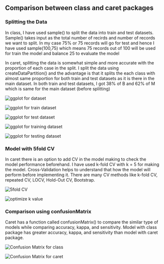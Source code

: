 ## Comparison between class and caret packages

### Splitting the Data
In class, I have used sample() to split the data into train and test datasets. Sample() takes input as the total number of recirds and number of records we want to split. In my case 75% or 75 records will go for test and hence I have used sample(100,75) which means 75 records out of 100 will be used for train the model and balance 25 to evaluate the model

In caret, splitting the data is somewhat simple and more accurate with the proportion of each case in the split. I split the data using createDataPartition() and the advantage is that it splits the each class with almost same proportion for both train and test datasets as it is there in the main dataset. In both train and test datasets, I got 38% of B and 62% of M which is same for the main dataset (before splitting)

![ggplot for dataset](https://github.com/rohitraturi/Supervised-Machine-Learning/tree/master/Assignments/Assignment3/Model-Comparison/ggplot%20for%20dataset.PNG)

![ggplot for train dataset](https://github.com/rohitraturi/Supervised-Machine-Learning/tree/master/Assignments/Assignment3/Model-Comparison/ggplot%20for%20train%20dataset.PNG)

![ggplot for test dataset](https://github.com/rohitraturi/Supervised-Machine-Learning/tree/master/Assignments/Assignment3/Model-Comparison/ggplot%20for%20test%20dataset.PNG)

![ggplot for training dataset](https://github.com/rohitraturi/Supervised-Machine-Learning/tree/master/Assignments/Assignment3/Model-Comparison/ggplot%20for%20training%20dataset.PNG)

![ggplot for testing dataset](https://github.com/rohitraturi/Supervised-Machine-Learning/tree/master/Assignments/Assignment3/Model-Comparison/ggplot%20for%20testing%20dataset.PNG)

### Model with 5fold CV
In caret there is an option to add CV in the model making to check the model performance beforehand. I have used k-fold CV with k = 5 for making the model. Cross-Validation helps to understand that how the model will perform before implementing it. There are many CV methods like k-fold CV, repeated CV, LOCV, Hold-Out CV, Bootstrap.

![5fold CV](https://github.com/rohitraturi/Supervised-Machine-Learning/tree/master/Assignments/Assignment3/Model-Comparison/5fold%20CV.PNG)

![optimize k value](https://github.com/rohitraturi/Supervised-Machine-Learning/tree/master/Assignments/Assignment3/Model-Comparison/optimize%20k%20value.PNG)

### Comparison using confusionMatrix
Caret has a function called confusionMatrix() to compare the similar type of models while comparing accuracy, kappa, and sensitivity. Model with class package has greater accuracy, kappa, and sensitivity than model with caret package.

![Confusion Matrix for class](https://github.com/rohitraturi/Supervised-Machine-Learning/tree/master/Assignments/Assignment3/Model-Comparison/Confusion%20Matrix%20for%20class.PNG)

![Confusion Matrix for caret](https://github.com/rohitraturi/Supervised-Machine-Learning/tree/master/Assignments/Assignment3/Model-Comparison/Confusion%20Matrix%20for%20caret.PNG)
